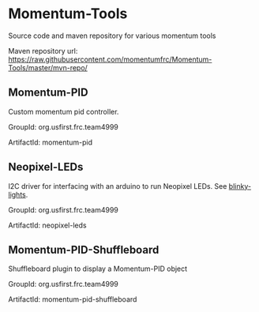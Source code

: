 # Momentum-Tools
Source code and maven repository for various momentum tools

Maven repository url: https://raw.githubusercontent.com/momentumfrc/Momentum-Tools/master/mvn-repo/

## Momentum-PID
Custom momentum pid controller. 

GroupId: org.usfirst.frc.team4999

ArtifactId: momentum-pid

## Neopixel-LEDs
I2C driver for interfacing with an arduino to run Neopixel LEDs. See [blinky-lights](https://github.com/momentumfrc/blinky-lights).

GroupId: org.usfirst.frc.team4999

ArtifactId: neopixel-leds

## Momentum-PID-Shuffleboard
Shuffleboard plugin to display a Momentum-PID object

GroupId: org.usfirst.frc.team4999

ArtifactId: momentum-pid-shuffleboard